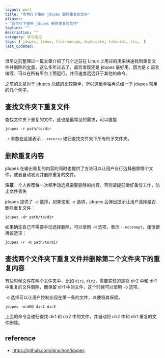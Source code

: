 ```yaml
---
layout: post
title: "命令行下使用 jdupes 删除重复的文件"
aliases: 
- "命令行下使用 jdupes 删除重复的文件"
tagline: ""
description: ""
category: 学习笔记
tags: [ jdupes, linux, file-manage, duplicate, tutorial, cli,  ]
last_updated:
---
```


很早之前整理过一篇文章介绍了几个之前在 Linux 上用过的用来快速找到重复文件并删除的[文章](/post/2019/12/find-and-delete-duplicate-files.html)，这么多年过去了，最后发现还是 jdupes 最好用，因为是 c 语言编写，可以在所有平台上面运行，并且速度远远好于其他的命令。

之前的文章对于 jdupes 总结的比较简单，所以这里单独再总结一下 jdupes 常用的几个例子。



## 查找文件夹下重复文件
查找文件夹下重复的文件，这也是最常见的需求，可以直接

    jdupes -r path/to/dir

`-r` 参数在这里表示 `--recurse` 递归查找文件夹下所有的子文件夹。

## 删除重复内容
jdupes 在输出重复的内容的同时也提供了方法可以让用户自行选择删除哪个文件，或者自动发现并删除重复的文件。

**注意**：个人推荐每一次都手动选择需要删除的内容，否则请提前做好备份工作，防止文件丢失

jdupes 提供了 `-d` 选择，如果使用 `-d` 选项，jdupes 会弹出提示让用户选择是否删除重复文件：

    jdupes -dr path/to/dir

如果确定自己不需要手动选择删除，可以使用 `-N` 选项，表示 `--noprompt`，谨慎使用该选项：

    jdupes -r -N path/to/dir
    

## 查找两个文件夹下重复文件并删除第二个文件夹下的重复内容

有些时候文件在两个文件夹中，比如 `dir1`, `dir2`，需要实现的是将 dir2 中和 dir1 中重复的文件删除，而保留 dir1 中的文件，这个时候可以使用 `-O` 选项。

`-O` 选择可以让用户控制出现在第一条的文件，以便将其保留。

    jdupes -nrdNO dir1 dir2

上面的命令会递归查找 dir1 和 dir2 中的文件，并自动将 dir2 中和 dir1 重复的文件删除。


## reference

- <https://github.com/jbruchon/jdupes>
